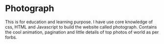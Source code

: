 # Photograph

This is for education and learning purpose.
I have use core knowledge of css, HTML and Javascript to build the website called photograph.
Contains the cool animation, pagination and little details of top photos of world as per forbs.
